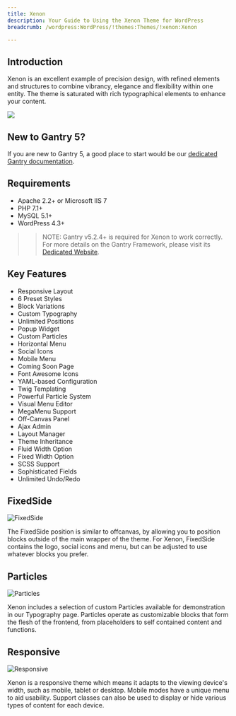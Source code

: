 ```yaml
---
title: Xenon
description: Your Guide to Using the Xenon Theme for WordPress
breadcrumb: /wordpress:WordPress/!themes:Themes/!xenon:Xenon

---
```


Introduction
-----

Xenon is an excellent example of precision design, with refined elements and structures to combine vibrancy, elegance and flexibility within one entity. The theme is saturated with rich typographical elements to enhance your content.

![](assets/xenon.jpeg)

New to Gantry 5?
-----
If you are new to Gantry 5, a good place to start would be our [dedicated Gantry documentation](http://docs.gantry.org).

Requirements
-----
* Apache 2.2+ or Microsoft IIS 7
* PHP 7.1+ 
* MySQL 5.1+
* WordPress 4.3+

>> NOTE: Gantry v5.2.4+ is required for Xenon to work correctly. For more details on the Gantry Framework, please visit its [Dedicated Website](http://gantry.org).

Key Features
-----

* Responsive Layout
* 6 Preset Styles
* Block Variations
* Custom Typography
* Unlimited Positions
* Popup Widget
* Custom Particles
* Horizontal Menu
* Social Icons
* Mobile Menu
* Coming Soon Page
* Font Awesome Icons
* YAML-based Configuration
* Twig Templating
* Powerful Particle System
* Visual Menu Editor
* MegaMenu Support
* Off-Canvas Panel
* Ajax Admin
* Layout Manager
* Theme Inheritance
* Fluid Width Option
* Fixed Width Option
* SCSS Support
* Sophisticated Fields
* Unlimited Undo/Redo

## FixedSide

![FixedSide](ft-2.jpg)

The FixedSide position is similar to offcanvas, by allowing you to position blocks outside of the main wrapper of the theme. For Xenon, FixedSide contains the logo, social icons and menu, but can be adjusted to use whatever blocks you prefer.

## Particles

![Particles](ft-3.jpg)

Xenon includes a selection of custom Particles available for demonstration in our Typography page. Particles operate as customizable blocks that form the flesh of the frontend, from placeholders to self contained content and functions.

## Responsive

![Responsive](ft-4.jpg)

Xenon is a responsive theme which means it adapts to the viewing device's width, such as mobile, tablet or desktop. Mobile modes have a unique menu to aid usability. Support classes can also be used to display or hide various types of content for each device.

